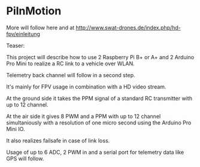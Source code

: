 PiInMotion
==========

More will follow here and at http://www.swat-drones.de/index.php/hd-fpv/einleitung


Teaser:

This project will describe how to use 2 Raspberry Pi B+ or A+ and 2 Arduino Pro Mini to realize a RC link to a vehicle over WLAN.

Telemetry back channel will follow in a second step.


It's mainly for FPV usage in combination with a HD video stream.

At the ground side it takes the PPM signal of a standard RC transmitter with up to 12 channel.

At the air side it gives 8 PWM and a PPM with up to 12 channel simultaniously with a resolution of one micro second using the Arduino Pro Mini IO.

It also realizes failsafe in case of link loss.

Usage of up to 6 ADC, 2 PWM in and a serial port for telemetry data like GPS will follow.
